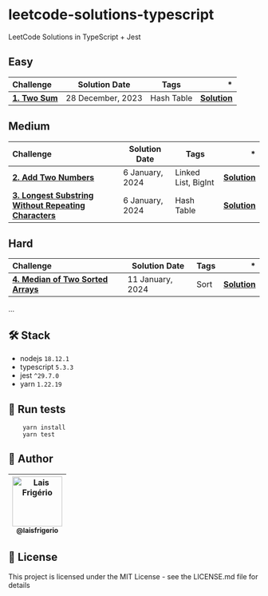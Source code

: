# leetcode-solutions-typescript

LeetCode Solutions in TypeScript + Jest

## Easy

| Challenge                                                | Solution Date     | Tags       |                                        \* |
| :------------------------------------------------------- | ----------------- | ---------- | ----------------------------------------: |
| [**1. Two Sum**](https://leetcode.com/problems/two-sum/) | 28 December, 2023 | Hash Table | [**Solution**](./solutions/easy/two-sum/) |

## Medium

| Challenge                                                                                               | Solution Date   | Tags                |                                                                                 \* |
| :------------------------------------------------------------------------------------------------------ | --------------- | ------------------- | ---------------------------------------------------------------------------------: |
| [**2. Add Two Numbers**](https://leetcode.com/problems/add-two-numbers/)                                | 6 January, 2024 | Linked List, BigInt |                                [**Solution**](./solutions/medium/add-two-numbers/) |
| [**3. Longest Substring Without Repeating Characters**](https://leetcode.com/problems/add-two-numbers/) | 6 January, 2024 | Hash Table          | [**Solution**](./solutions/medium/longest-substring-without-repeating-characters/) |

## Hard

| Challenge                                                                                        | Solution Date    | Tags |                                                            \* |
| :----------------------------------------------------------------------------------------------- | ---------------- | ---- | ------------------------------------------------------------: |
| [**4. Median of Two Sorted Arrays**](https://leetcode.com/problems/median-of-two-sorted-arrays/) | 11 January, 2024 | Sort | [**Solution**](./solutions/hard/median-of-two-sorted-arrays/) |

...

## 🛠️ Stack

- nodejs `18.12.1`
- typescript `5.3.3`
- jest `^29.7.0`
- yarn `1.22.19`

## :gem: Run tests

```
    yarn install
    yarn test
```

## 👩 Author

| [<img src="https://avatars.githubusercontent.com/u/20709086?v=4" width="100px;" alt="Lais Frigério"/><br /><sub><b>@laisfrigerio</b></sub>](https://instagram.com/laisfrigerio/)<br /> |
| :------------------------------------------------------------------------------------------------------------------------------------------------------------------------------------: |

## 📄 License

This project is licensed under the MIT License - see the LICENSE.md file for details
